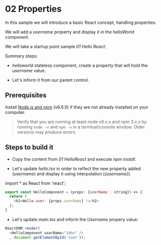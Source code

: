 # 02 Properties

In this sample we will introduce a basic React concept, handling properties.

We will add a _username_ property and display it in the helloWorld component.

We will take a startup point sample _01 Hello React_:

Summary steps:

- _helloworld_ stateless component, create a property that will hold the _username_ value.

- Let's inform it from our parent control.

## Prerequisites

Install [Node.js and npm](https://nodejs.org/en/) (v6.6.0) if they are not already installed on your computer.

> Verify that you are running at least node v6.x.x and npm 3.x.x by running `node -v` and `npm -v` in a terminal/console window. Older versions may produce errors.

## Steps to build it

- Copy the content from _01 HelloReact_ and execute _npm install_.

- Let's update _hello.tsx_ in order to reflect the new property added (_username_)
and display it using interpolation (_{username}_).

import * as React from 'react';

```javascript
export const HelloComponent = (props: {userName : string}) => {
  return (
    <h2>Hello user: {props.userName} !</h2>
  );
}
```

- Let's update _main.tsx_ and inform the _Username_ propery value:

```javascript
ReactDOM.render(
  <HelloComponent userName="John" />
  , document.getElementById('root'));
```
